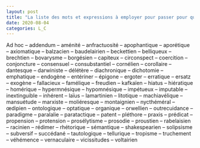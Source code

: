 ```yaml
---
layout: post
title: "La liste des mots et expressions à employer pour passer pour quelqu'un de cultivé"
date: 2020-08-04
categories: L_C
---
```


Ad hoc – addendum – aménité – anfractuosité – apophantique – aporétique – axiomatique – balzacien – baudelairien – beckettien – belliqueux – brechtien – bovarysme – borgésien – capiteux –  circonspect – coercition – conjoncture – consensuel – consubstantiel – cornélien – corollaire – dantesque – darwiniste – délétère – diachronique – dichotomie – emphatique – endogène – entériner –  épigone – ergoter – erratique – ersatz – exogène – fallacieux – famélique – freudien – kafkaïen – hiatus – hiératique – homérique – hypermnésique – hypomnésique – impétueux – imputable – inextinguible – inhérent –  laïus – lamartinien – litotique – machiavélique – mansuétude – marxiste – moliéresque – montaignien – nycthéméral – œdipien – ontologique – optatique – organique – orwellien – outrecuidance –  paradigme – paralalie – paratactique – patent –  pléthore – praxis – prédicat – propension – protension –  prosélytisme – prosodie – proustien –  rabelaisien – racinien – rédimer – rhétorique –  sémantique – shakespearien – solipsisme – subversif – succédané – tautologique – tellurique – tropisme – truchement – véhémence – vernaculaire – vicissitudes – voltairien

